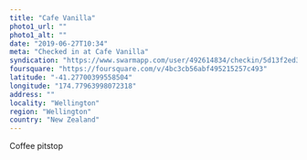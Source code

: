 ```yaml
---
title: "Cafe Vanilla"
photo1_url: ""
photo1_alt: ""
date: "2019-06-27T10:34"
meta: "Checked in at Cafe Vanilla"
syndication: "https://www.swarmapp.com/user/492614834/checkin/5d13f2ed38e50200078791a8"
foursquare: "https://foursquare.com/v/4bc3cb56abf495215257c493"
latitude: "-41.27700399558504"
longitude: "174.77963998072318"
address: ""
locality: "Wellington"
region: "Wellington"
country: "New Zealand"
---
```

Coffee pitstop
